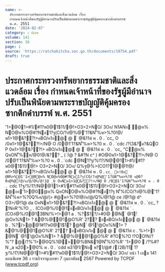 ```yaml
---
name: >-
  ประกาศกระทรวงทรัพยากรธรรมชาติและสิ่งแวดล้อม เรื่อง
  กำหนดเจ้าหน้าที่ของรัฐผู้มีอำนาจปรับเป็นพินัยตามพระราชบัญญัติคุ้มครองซากดึกดำบรรพ์
  พ.ศ. 2551
date: '2024-02-07'
category: ง พิเศษ
volume: 141
section: 36
page: 1
source: 'https://ratchakitcha.soc.go.th/documents/19754.pdf'
draft: true
---
```


# ประกาศกระทรวงทรัพยากรธรรมชาติและสิ่งแวดล้อม เรื่อง กำหนดเจ้าหน้าที่ของรัฐผู้มีอำนาจปรับเป็นพินัยตามพระราชบัญญัติคุ้มครองซากดึกดำบรรพ์ พ.ศ. 2551

'1>@01>#1/#1?พ0@1$11/@!>O3>2>NO/ 3Oอ/ N1ANอ ํ@ห% NO@ห%O@#?Nอ1?ฐ(CO/?อํ@%@'1?&N'็%พ>%?0!@/พ1>1@&??!>คBO/ค1อ@ @  ํ @&11พ์ พ . 0 . `cc_ O /0พ1>1@&??!>/N@ O /0@1'1?&N'็%พ>%?0 พ . 0 . `cdc /?(3&?ค?&QO P 0พ1>1@&??!> คBO/ค1อ@ @  ํ @&11พ์ พ . 0 . `cc_ "Cํ@ห% QหON'็%ห/@0!@/&?? _ ( 3ํ@ ? &#?N c^ ) #O@0พ1>1@&??!>/N@ O /0@1'1?&N'็%พ>%?0 พ . 0 . `cdc @N1?ฐ/%!1?/N@@11>#1/#1?พ0@1$11/@!> O3>2>NO/ 3Oอ/ Q%ฐ@%>(CO1?1@@1!@/พ1>1@&??!>คBO/ค1อ@ @  ํ @&11พ์ พ . 0 . `cc_ >!Oอ ํ @N%>%@1'1>@0ํ@ห% NO@ห%O@#?Nอ1?ฐ(CO/?อํ@%@'1?&N'็%พ>%?0 อ@0?0อํ@%@!@/ค/@/Q%/@!1@ _b OหNพ1>1@&??!>/N@ O /0@1'1?&N'็%พ>%?0 พ . 0 . `cdc 1?ฐ/%!1?/N@@11>#1/#1?พ0@1$11/@!>O3>2>NO/ 3Oอ/ @ออ'1>@0ํ@ห% QหONO@ห%O@#?Nอ1?ฐ N'็%(CO/?อํ@%@'1?&N'็%พ>%?0Q%ค/@/(> #@พ>%?0!@/ค/@/Q%/@!1@ ce /@!1@ d^ O3>/@!1@ da OหNพ1>1@&??!>คBO/ค1อ@ @  ํ @&11พ์ พ . 0 . `cc_ ? !NอR'%?O _ . (COอํ@%/0@1อคBO/ค1อ@ @  ํ @&11พ์ ` . (COอํ@%/0@13BN/%>!>@1 a . %?$1?/>#0@ @N ํ @1!ํ@Oห%N1> ? &ํ@%@@1@O%R' 2?? อคBO/ค1อ@ @  ํ @&11พ์ b . %?/>@@1#1?พ0@1$1? @N ํ @1!ํ@Oห%N1> ? &ํ@%@@1@O%R' 2?? อคBO/ค1อ @ @  ํ @&11พ์ c . %>!>1 @N ํ @1!ํ@Oห%N1> ? &ํ@%@@1@O%R' #?O%?O !?OO!N/?%"? @/?%'1>@0Q%1@>@%BN&1@N'็%!O%R' '1>@0  /?%#?N _a พ20>@0% พ . 0 . `cdd พ3!ํ@1/Nอ พ?1/@# /1์2B/11 1?ฐ/%!1?/N@@11>#1/#1?พ0@1$11/@!>O3>2>NO/ 3Oอ/ หน้า 1 เลม 141 ตอนพิเศษ 36 ง ราชกิจจานุเบกษา 7 กุมภาพันธ 2567 Powered by TCPDF (www.tcpdf.org)
